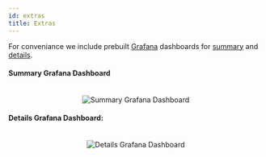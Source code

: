 ```yaml
---
id: extras
title: Extras
---
```


For conveniance we include prebuilt [Grafana](http://grafana.com/) dashboards for [summary](extras/influx-summary-grafana-dashboard.json) and [details](extras/influx-details-grafana-dashboard.json).

#### Summary Grafana Dashboard

<div align="center">
	<br>
	<img src="/img/influx-summary-grafana-dashboard.png" alt="Summary Grafana Dashboard">
	<br>
</div>

#### Details Grafana Dashboard:

<div align="center">
	<br>
	<img src="/img/influx-details-grafana-dashboard.png" alt="Details Grafana Dashboard">
	<br>
</div>
